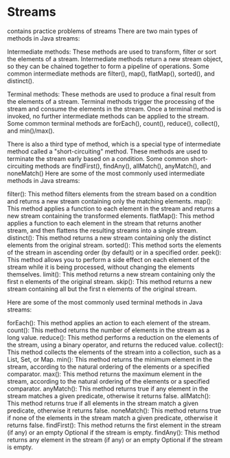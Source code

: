 # Streams
contains practice problems of streams
There are two main types of methods in Java streams:

Intermediate methods: These methods are used to transform, filter or sort the elements of a stream. Intermediate methods return a new stream object, so they can be chained together to form a pipeline of operations. Some common intermediate methods are filter(), map(), flatMap(), sorted(), and distinct().

Terminal methods: These methods are used to produce a final result from the elements of a stream. Terminal methods trigger the processing of the stream and consume the elements in the stream. Once a terminal method is invoked, no further intermediate methods can be applied to the stream. Some common terminal methods are forEach(), count(), reduce(), collect(), and min()/max().

There is also a third type of method, which is a special type of intermediate method called a "short-circuiting" method. These methods are used to terminate the stream early based on a condition. Some common short-circuiting methods are findFirst(), findAny(), allMatch(), anyMatch(), and noneMatch()
Here are some of the most commonly used intermediate methods in Java streams:

filter(): This method filters elements from the stream based on a condition and returns a new stream containing only the matching elements.
map(): This method applies a function to each element in the stream and returns a new stream containing the transformed elements.
flatMap(): This method applies a function to each element in the stream that returns another stream, and then flattens the resulting streams into a single stream.
distinct(): This method returns a new stream containing only the distinct elements from the original stream.
sorted(): This method sorts the elements of the stream in ascending order (by default) or in a specified order.
peek(): This method allows you to perform a side effect on each element of the stream while it is being processed, without changing the elements themselves.
limit(): This method returns a new stream containing only the first n elements of the original stream.
skip(): This method returns a new stream containing all but the first n elements of the original stream.


Here are some of the most commonly used terminal methods in Java streams:

forEach(): This method applies an action to each element of the stream.
count(): This method returns the number of elements in the stream as a long value.
reduce(): This method performs a reduction on the elements of the stream, using a binary operator, and returns the reduced value.
collect(): This method collects the elements of the stream into a collection, such as a List, Set, or Map.
min(): This method returns the minimum element in the stream, according to the natural ordering of the elements or a specified comparator.
max(): This method returns the maximum element in the stream, according to the natural ordering of the elements or a specified comparator.
anyMatch(): This method returns true if any element in the stream matches a given predicate, otherwise it returns false.
allMatch(): This method returns true if all elements in the stream match a given predicate, otherwise it returns false.
noneMatch(): This method returns true if none of the elements in the stream match a given predicate, otherwise it returns false.
findFirst(): This method returns the first element in the stream (if any) or an empty Optional if the stream is empty.
findAny(): This method returns any element in the stream (if any) or an empty Optional if the stream is empty.
